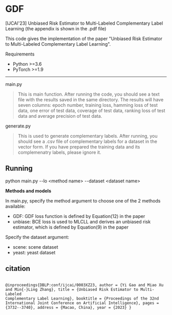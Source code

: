 # GDF
[IJCAI'23] Unbiased Risk Estimator to Multi-Labeled Complementary Label Learning (the appendix is shown in the .pdf file)

This code gives the implementation  of the paper "Unbiased Risk Estimator to Multi-Labeled Complementary Label Learning".

Requirements
- Python >=3.6
- PyTorch >=1.9

---
main.py
  >This is main function. After running the code, you should see a text file with the results saved in the same directory. The results will have seven columns: epoch number, training loss, hamming loss of test data, one error of test data, coverage of test data, ranking loss of test data and average precision of test data.

generate.py
  >This is used to generate complementary labels. After running, you should see a .csv file of complementary labels for a dataset in the vector form. If you have prepared the training data and its complemenatry labels, please ignore it. 
  
  
## Running

python main.py --lo \<method name\> --dataset \<dataset name\>

**Methods and models**

In main.py, specify the method argument to choose one of the 2 methods available:
- GDF: GDF loss function is defined by Equation(12) in the paper
- unbiase: BCE loss is used to MLCLL and derives an unbiased risk estimator, which is defined by Equation(9) in the paper

Specify the dataset argument:
- scene: scene dataset
- yeast: yeast dataset

## citation
<code data-enlighter-language="raw" class="EnlighterJSRAW"> @inproceedings{DBLP:conf/ijcai/0003XZ23,
  author       = {Yi Gao and Miao Xu and Min{-}Ling Zhang},
  title        = {Unbiased Risk Estimator to Multi-Labeled Complementary Label Learning},
  booktitle    = {Proceedings of the 32nd International Joint Conference on
                  Artificial Intelligence},
  pages        = {3732--3740},
  address    = {Macao, China},
  year         = {2023}
}</code>

 
